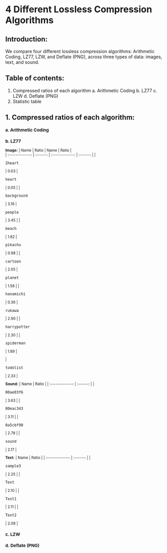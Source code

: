 # 4 Different Lossless Compression Algorithms

## Introduction:
We compare four different lossless compression algorithms: Arithmetic Coding, LZ77, LZW, and Deflate (PNG), across three types of data: images, text, and sound.

## Table of contents:
1. Compressed ratios of each algorithm
  a.  Arithmetic Coding
  b.  LZ77
  c.  LZW
  d.  Deflate (PNG)
2.  Statistic table

## 1. Compressed ratios of each algorithm:
<sub> 

### a. Arithmetic Coding



### b. LZ77
**Image:**
|       Name      |   Ratio   |       Name      |   Ratio   |                    
| :-------------: | :------: | :-------------: | :------: |
| <pre>2heart</pre> |   0.03   | <pre>heart</pre> |   0.05   |
| <pre>background</pre> |   3.19   | <pre>people</pre> |   3.45   |
| <pre>beach</pre> |   1.82   | <pre>pikachu</pre> |   0.98   |
| <pre>cartoon</pre> |   2.05   | <pre>planet</pre> |   1.56   |
| <pre>hanamichi</pre> |   0.36   | <pre>rukawa</pre> |   2.90   |
| <pre>harrypotter</pre> |   2.30   | | <pre>spiderman</pre> |   1.89   |

| <pre>todolist</pre> |   2.33   |

**Sound:**
|      Name       |   Ratio   |
| :-------------: | :------: |
| <pre>00ae03f6</pre> |   3.63   |
| <pre>00eac343</pre> |   3.11   |
| <pre>0a5cbf90</pre> |   2.78   |
| <pre>sound</pre> |    2.17    |

**Text:**
|      Name       |   Ratio   |
| :-------------: | :------: |
| <pre>sample3</pre> |   2.25   |
| <pre>Text</pre> |   2.10   |
| <pre>Text1</pre> |   2.11   |
| <pre>Text2</pre> |   2.08   |



  
### c. LZW




### d. Deflate (PNG)

</sub>
